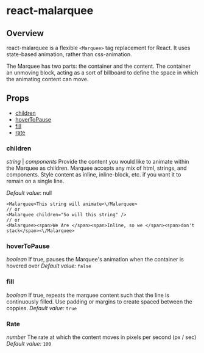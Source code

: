 # react-malarquee

## Overview

react-malarquee is a flexible `<Marquee>` tag replacement for React.  It uses state-based animation, rather than css-animation.

The Marquee has two parts: the container and the content.  The container an unmoving block, acting as a sort of billboard to define the space in which the animating content can move. 

## Props

* [children](#children)
* [hoverToPause](#hoverToPause)
* [fill](#fill)
* [rate](#rate)

### children<a name="children"></a>
*string* | *components*
Provide the content you would like to animate within the Marquee as children.  Marquee accepts any mix of html, strings, and components. Style content as inline, inline-block, etc. if you want it to remain on a single line. 

*Default value*: null

```
<Malarquee>This string will animate<\/Malarquee>
// or
<Malarquee children="So will this string" />
// or
<Malarquee><span>We Are </span><span>Inline, so we </span><span>don't stack</span><\/Malarquee>
``` 

### hoverToPause<a name="hoverToPause"></a>
*boolean*
If true, pauses the Marquee's animation when the container is hovered over
*Default value:* `false`

### fill<a name="fill"></a>
*boolean*
If true, repeats the marquee content such that the line is continuously filled.  Use padding or margins to create spaced between the coppies.
*Default value:* `true`

### Rate<a name="rate"></a>
*number*
The rate at which the content moves in pixels per second (px / sec)
*Default value:* `100`

